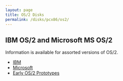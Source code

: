```yaml
---
layout: page
title: OS/2 Disks
permalink: /disks/pcx86/os2/
---
```


IBM OS/2 and Microsoft MS OS/2
---

Information is available for assorted versions of OS/2.

* [IBM](ibm/)
* [Microsoft](microsoft/)
* [Early OS/2 Prototypes](misc/)
